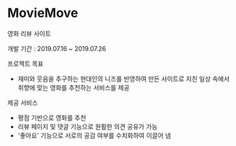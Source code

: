 # MovieMove
영화 리뷰 사이트

개발 기간 : 2019.07.16 ~ 2019.07.26

프로젝트 목표
- 재미와 웃음을 추구하는 현대인의 니즈를 반영하여 만든 사이트로 지친 일상 속에서 취향에 맞는 영화를 추천하는 서비스를 제공

제공 서비스
- 평점 기반으로 영화를 추천
- 리뷰 페이지 및 댓글 기능으로 원활한 의견 공유가 가능
- '좋아요' 기능으로 서로의 공감 여부를 수치화하여 이끌어 냄
